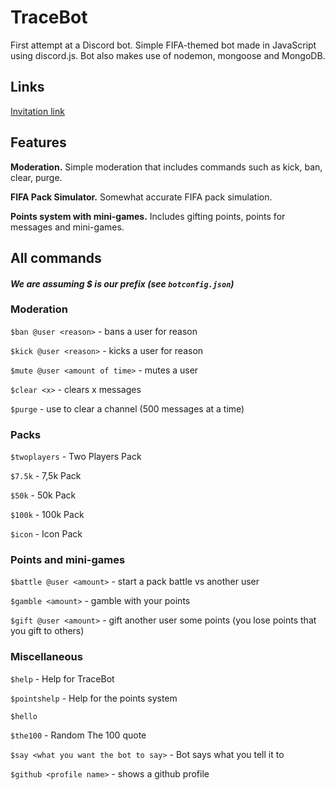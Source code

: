 # TraceBot
First attempt at a Discord bot.
Simple FIFA-themed bot made in JavaScript using discord.js. Bot also makes use of nodemon, mongoose and MongoDB.

## Links
[Invitation link](https://discordapp.com/oauth2/authorize?&client_id=516328833729953793&scope=bot&permissions=8)

## Features
**Moderation.** Simple moderation that includes commands such as kick, ban, clear, purge.

**FIFA Pack Simulator.** Somewhat accurate FIFA pack simulation.

**Points system with mini-games.** Includes gifting points, points for messages and mini-games.

## All commands
#### *We are assuming $ is our prefix (see `botconfig.json`)*
### Moderation
`$ban @user <reason>` - bans a user for reason

`$kick @user <reason>` - kicks a user for reason

`$mute @user <amount of time>` - mutes a user

`$clear <x>` - clears x messages

`$purge` - use to clear a channel (500 messages at a time)

### Packs
`$twoplayers` - Two Players Pack

`$7.5k` - 7,5k Pack

`$50k` - 50k Pack

`$100k` - 100k Pack

`$icon` - Icon Pack

### Points and mini-games
`$battle @user <amount>` - start a pack battle vs another user

`$gamble <amount>` - gamble with your points

`$gift @user <amount>` - gift another user some points (you lose points that you gift to others)

### Miscellaneous
`$help` - Help for TraceBot

`$pointshelp` - Help for the points system

`$hello`

`$the100` - Random The 100 quote

`$say <what you want the bot to say>` - Bot says what you tell it to

`$github <profile name>` - shows a github profile

